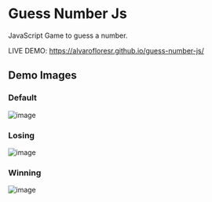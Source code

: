 # Guess Number Js
JavaScript Game to guess a number.

LIVE DEMO: https://alvarofloresr.github.io/guess-number-js/

## Demo Images

### Default
![image](https://user-images.githubusercontent.com/87340855/219864137-5d9cc0bd-bb0d-4919-8e88-adcc48468603.png)

### Losing
![image](https://user-images.githubusercontent.com/87340855/219864164-d21512d9-ac7d-49df-a15c-ff3e5d707c2f.png)

### Winning
![image](https://user-images.githubusercontent.com/87340855/219864188-943d2a4b-d426-4f3e-8a49-a23ea1d723d0.png)
